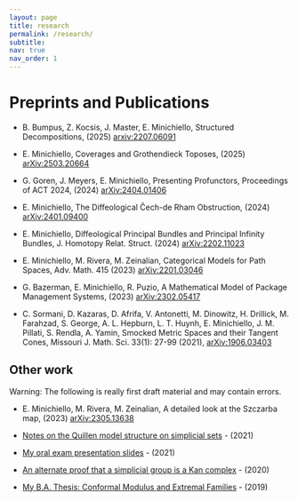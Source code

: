 ```yaml
---
layout: page
title: research
permalink: /research/
subtitle:
nav: true
nav_order: 1
---
```


# Preprints and Publications

* B. Bumpus, Z. Kocsis, J. Master, E. Minichiello, Structured Decompositions, (2025) [arxiv:2207.06091](https://arxiv.org/abs/2207.06091)

* E. Minichiello, Coverages and Grothendieck Toposes, (2025) [arXiv:2503.20664](https://arxiv.org/abs/2503.20664)

* G. Goren, J. Meyers, E. Minichiello, Presenting Profunctors, Proceedings of ACT 2024, (2024) [arXiv:2404.01406](https://arxiv.org/abs/2404.01406)

* E. Minichiello, The Diffeological Čech-de Rham Obstruction, (2024) [arXiv:2401.09400](https://arxiv.org/abs/2401.09400)

* E. Minichiello, Diffeological Principal Bundles and Principal Infinity Bundles, J. Homotopy Relat. Struct. (2024) [arXiv:2202.11023](https://arxiv.org/abs/2202.11023)

* E. Minichiello, M. Rivera, M. Zeinalian, Categorical Models for Path Spaces, Adv. Math. 415 (2023) [arXiv:2201.03046](https://arxiv.org/abs/2201.03046)

* G. Bazerman, E. Minichiello, R. Puzio, A Mathematical Model of Package
Management Systems, (2023) [arXiv:2302.05417](https://arxiv.org/abs/2302.05417)

* C. Sormani, D. Kazaras, D. Afrifa, V. Antonetti, M. Dinowitz, H. Drillick, M. Farahzad, S. George, A. L. Hepburn, L. T. Huynh, E. Minichiello, J. M. Pillati, S. Rendla, A. Yamin, Smocked Metric Spaces and their Tangent Cones, Missouri J. Math. Sci. 33(1): 27-99 (2021), [arXiv:1906.03403](https://arxiv.org/abs/1906.03403)

## Other work

Warning: The following is really first draft material and may contain errors.

* E. Minichiello, M. Rivera, M. Zeinalian, A detailed look at the Szczarba map, (2023) [arXiv:2305.13638](https://arxiv.org/abs/2305.13638)

* [Notes on the Quillen model structure on simplicial sets](https://drive.google.com/file/d/1gfixen941y64URgFulQc_mAi-rpLSvS4/view) - (2021)

* [My oral exam presentation slides](https://drive.google.com/file/d/1kWf42MRZoT70t3P5bGJkn_OGTbfY_AdM/view) - (2021)

* [An alternate proof that a simplicial group is a Kan complex](https://drive.google.com/file/d/1VG5DeCVk9kOQoleOC2xyrQ5NH5ZDSp6K/view?usp=sharing) - (2020)

* [My B.A. Thesis: Conformal Modulus and Extremal Families](https://drive.google.com/file/d/1QWl2AN-c6jZMd7PklYVPxo6BG1OkHF8u/view?usp=sharing) - (2019)
